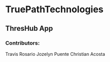 # TruePathTechnologies
## ThresHub App
### Contributors:
Travis Rosario
Jozelyn Puente
Christian Acosta

